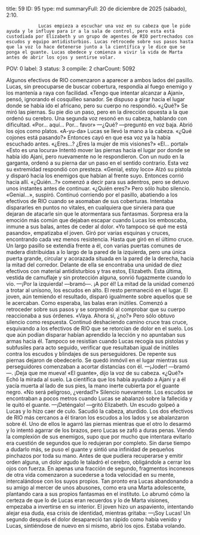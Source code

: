 title:          59
ID:             95
type:           md
summaryFull:    20 de diciembre de 2025 (sábado), 2:10.
                
                Lucas empieza a escuchar una voz en su cabeza que le pide ayuda y le influye para ir a la sala de control, pero esta está custodiada por Elizabeth y un grupo de agentes de RIO pertrechados con escudos y equipo antidisturbios. Lucas retrocede sobre sus pasos hasta que la voz lo hace detenerse junto a la científica y le dice que se ponga el guante. Lucas obedece y comienza a vivir la vida de Marta antes de abrir los ojos y sentirse volar.
POV:            0
label:          3
status:         3
compile:        2
charCount:      5092


Algunos efectivos de RIO comenzaron a aparecer a ambos lados del pasillo.
Lucas, sin preocuparse de buscar cobertura, respondía al fuego enemigo y los mantenía a raya con facilidad.
«Tengo que intentar alcanzar a Ajani», pensó, ignorando el cosquilleo sanador.
Se dispuso a girar hacia el lugar donde se había ido el africano, pero su cuerpo no respondió.
«¿Qué?»
Se miró las piernas. Su pie dio un paso, pero en la dirección opuesta a la que ordenó su cerebro.
Una segunda voz resonó en su cabeza, hablando con dificultad.
«Por... aquí... Por... favor»
—¿Qué? —preguntó en voz baja. Abrió los ojos como platos.
«A-yu-da»
Lucas se llevó la mano a la cabeza.
«¿Qué cojones está pasando?»
Entonces cayó en que esa voz ya la había escuchado antes.
«¿Eres...? ¿Eres la mujer de mis visiones?»
«El... portal»
«Esto es una locura»
Intentó mover las piernas hacia el lugar por donde se había ido Ajani, pero nuevamente no le respondieron.
Con un nudo en la garganta, ordenó a su pierna dar un paso en el sentido contrario. Esta vez su extremidad respondió con presteza.
«Genial, estoy loco»
Alzó su pistola y disparó hacia los enemigos que habían al frente suyo. Entonces corrió hacia allí.
«¿Quién...?» comenzó a decir para sus adentros, pero se detuvo unos instantes antes de continuar. «¿Quién eres?»
Pero sólo hubo silencio.
«Genial...», suspiró.
Continuó corriendo por el pasillo, abatiendo a los efectivos de RIO cuando se asomaban de sus coberturas. Intentaba dispararles en puntos no vitales, en cualquiera que sirviera para que dejaran de atacarle sin que le atormentara sus fantasmas.
Sorpresa era la emoción más común que dejaban escapar cuando Lucas los emboscaba, inmune a sus balas, antes de ceder al dolor.
«Yo tampoco sé qué me está pasando», empatizaba el joven.
Giró por varias esquinas y cruces, encontrando cada vez menos resistencia.
Hasta que giró en el último cruce.
Un largo pasillo se extendía frente a él, con varias puertas comunes de madera distribuidas a lo largo de la pared de la izquierda, pero una única puerta grande, circular y acorazada situada en la pared de la derecha, hacia la mitad del corredor. Delante de ella se encontraba una unidad de diez efectivos con material antidisturbios y tras estos, Elizabeth.
Esta última, vestida de camuflaje y sin protección alguna, sonrió fugazmente cuando lo vio.
—¡Por la izquierda! —bramó—. ¡A por él!
La mitad de la unidad comenzó a trotar al unísono, los escudos en alto. El resto permaneció en el lugar.
El joven, aún temiendo el resultado, disparó igualmente  sobre aquellos que se le acercaban.
Como esperaba, las balas eran inútiles.
Comenzó a retroceder sobre sus pasos y se sorprendió al comprobar que su cuerpo reaccionaba a sus órdenes.
«Vaya. Ahora sí, ¿no?»
Pero sólo obtuvo silencio como respuesta.
Continuó deshaciendo camino cruce tras cruce, esquivando a los efectivos de RIO que se retorcían de dolor en el suelo. Los que aún podían disparar habían aprendido la lección y no apuntaban sus armas hacia él. Tampoco se resistían cuando Lucas recogía sus pistolas y subfusiles para acto seguido, verificar que resultaban igual de inútiles contra los escudos y blindajes de sus perseguidores.
De repente sus piernas dejaron de obedecerlo. Se quedó inmóvil en el lugar mientras sus perseguidores comenzaban a acortar distancias con él.
—¡Joder! —bramó—. ¡Deja que me mueva!
«El guante», dijo la voz de su cabeza.
«¿Qué?»
Echó la mirada al suelo. La científica que los había ayudado a Ajani y a él yacía muerta al lado de sus pies, la mano inerte cubierta por el guante negro.
«No será peligroso, ¿verdad?»
Silencio nuevamente.
Los escudos se encontraban a pocos metros cuando Lucas se abalanzó sobre la fallecida y le quitó el guante.
—¡Deténgalo! —gritó Elizabeth.
Un escudo golpeó a Lucas y lo hizo caer de culo.
Sacudió la cabeza, aturdido. Los dos efectivos de RIO más cercanos a él tiraron los escudos a los lados y se abalanzaron sobre él.
Uno de ellos le agarró las piernas mientras que el otro lo desarmó y lo intentó agarrar de los brazos, pero Lucas se zafó a duras penas. Viendo la complexión de sus enemigos, supo que por mucho que intentara evitarlo era cuestión de segundos que lo redujeran por completo.
Sin darse tiempo a dudarlo más, se puso el guante y sintió una infinidad de pequeños pinchazos por toda su mano.
Antes de que pudiera recuperarse y emitir orden alguna, un dolor agudo le taladró el cerebro, obligándole a cerrar los ojos con fuerza.
En apenas una fracción de segundo, fragmentos inconexos de otra vida comenzaron a sucederse a toda velocidad en su mente, intercalándose con los suyos propios. Tan pronto era Lucas abandonando a su amigo al mercer de unos abusones, como era una Marta adolescente, plantando cara a sus propios fantasmas en el instituto.
Lo abrumó cómo la certeza de que lo de Lucas eran recuerdos y lo de Marta visiones, empezaba a invertirse en su interior.
El joven hizo un aspaviento, intentando alejar esa duda, esa crisis de identidad, mientras gritaba:
—¡Soy Lucas!
Un segundo después el dolor desapareció tan rápido como había venido y Lucas, sintiéndose de nuevo en si mismo, abrió los ojos.
Estaba volando.